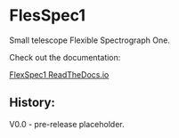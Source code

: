 # FlesSpec1

Small telescope Flexible Spectrograph One.

Check out the documentation: 

[FlexSpec1 ReadTheDocs.io](https://flexspec1.readthedocs.io/en/latest/)

History:
--------

V0.0 - pre-release placeholder.

